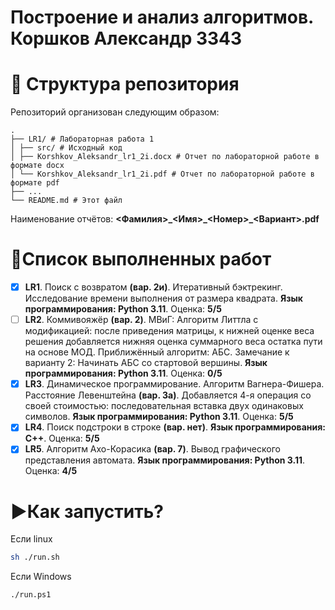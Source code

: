 <h1>Построение и анализ алгоритмов. Коршков Александр 3343</h1>
<h1>📁 Структура репозитория</h1>

Репозиторий организован следующим образом:
```
.
├── LR1/ # Лабораторная работа 1
│ ├── src/ # Исходный код
│ ├── Korshkov_Aleksandr_lr1_2i.docx # Отчет по лабораторной работе в формате docx
│ └── Korshkov_Aleksandr_lr1_2i.pdf # Отчет по лабораторной работе в формате pdf
├── ...
└── README.md # Этот файл
```
Наименование отчётов: **<Фамилия>\_<Имя>\_<Номер>\_<Вариант>.pdf**
<h1><b>📃Список выполненных работ</b></h1>

- [x] **LR1**. Поиск с возвратом **(вар. 2и)**. Итеративный бэктрекинг. Исследование времени выполнения от размера квадрата. **Язык программирования: Python 3.11**. Оценка: **5/5**
- [ ] **LR2**. Коммивояжёр **(вар. 2)**. МВиГ: Алгоритм Литтла с модификацией: после приведения матрицы, к нижней
оценке веса решения добавляется нижняя оценка суммарного веса остатка пути на основе МОД. Приближённый алгоритм: АБС. Замечание к варианту 2: Начинать АБС со стартовой вершины. **Язык программирования: Python 3.11**. Оценка: **0/5**
- [x] **LR3**. Динамическое программирование. Алгоритм Вагнера-Фишера. Расстояние Левенштейна **(вар. 3а)**. Добавляется 4-я операция со своей стоимостью: последовательная вставка
двух одинаковых символов. **Язык программирования: Python 3.11**. Оценка: **5/5**
- [x] **LR4**. Поиск подстроки в строке **(вар. нет)**. **Язык программирования: C++**. Оценка: **5/5**
- [x] **LR5**. Алгоритм Ахо-Корасика **(вар. 7)**. Вывод графического представления автомата. **Язык программирования: Python 3.11**. Оценка: **4/5**

<h1><b>▶️Как запустить?</h1></b>
Если linux

```bash
sh ./run.sh
```

Если Windows
```pwsh
./run.ps1
```
